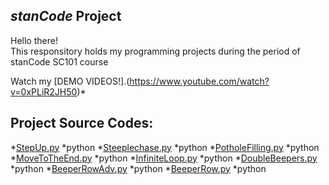 ## *stanCode* Project
Hello there!\
This responsitory holds my programming projects during the period of stanCode SC101 course

Watch my [DEMO VIDEOS!].(https://www.youtube.com/watch?v=0xPLiR2JH50)*

## Project Source Codes:
*[StepUp.py](https://github.com/TINGYAN-HOU/Jasmine/commit/4cdbd8cce12e558d930d8312f368c47d27ce3cf6)
 *python
*[Steeplechase.py](https://github.com/TINGYAN-HOU/Jasmine/commit/4cdbd8cce12e558d930d8312f368c47d27ce3cf6)
 *python
*[PotholeFilling.py](https://github.com/TINGYAN-HOU/Jasmine/commit/4cdbd8cce12e558d930d8312f368c47d27ce3cf6)
 *python
*[MoveToTheEnd.py](https://github.com/TINGYAN-HOU/Jasmine/commit/4cdbd8cce12e558d930d8312f368c47d27ce3cf6)
 *python
*[InfiniteLoop.py](https://github.com/TINGYAN-HOU/Jasmine/commit/4cdbd8cce12e558d930d8312f368c47d27ce3cf6)
 *python
*[DoubleBeepers.py](https://github.com/TINGYAN-HOU/Jasmine/commit/4cdbd8cce12e558d930d8312f368c47d27ce3cf6)
 *python
*[BeeperRowAdv.py](https://github.com/TINGYAN-HOU/Jasmine/commit/4cdbd8cce12e558d930d8312f368c47d27ce3cf6)
 *python
*[BeeperRow.py](https://github.com/TINGYAN-HOU/Jasmine/commit/4cdbd8cce12e558d930d8312f368c47d27ce3cf6)
 *python
